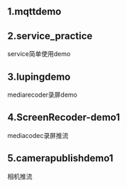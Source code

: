 ## 1.mqttdemo
## 2.service_practice
service简单使用demo
## 3.lupingdemo
mediarecoder录屏demo
## 4.ScreenRecoder-demo1
mediacodec录屏推流
## 5.camerapublishdemo1
相机推流
